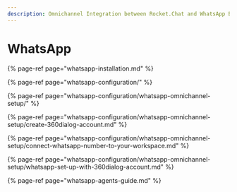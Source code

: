 ```yaml
---
description: Omnichannel Integration between Rocket.Chat and WhatsApp Business.
---
```


# WhatsApp

{% page-ref page="whatsapp-installation.md" %}

{% page-ref page="whatsapp-configuration/" %}

{% page-ref page="whatsapp-configuration/whatsapp-omnichannel-setup/" %}

{% page-ref page="whatsapp-configuration/whatsapp-omnichannel-setup/create-360dialog-account.md" %}

{% page-ref page="whatsapp-configuration/whatsapp-omnichannel-setup/connect-whatsapp-number-to-your-workspace.md" %}

{% page-ref page="whatsapp-configuration/whatsapp-omnichannel-setup/whatsapp-set-up-with-360dialog-account.md" %}

{% page-ref page="whatsapp-agents-guide.md" %}

